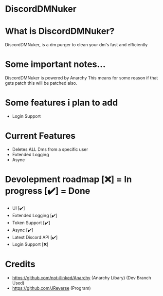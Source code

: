 # DiscordDMNuker

# What is DiscordDMNuker?
DiscordDMNuker, is a dm purger to clean your dm's fast and efficiently

# Some important notes...
DiscordDMNuker is powered by Anarchy This means for some reason if that gets patch this will be patched also.

# Some features i plan to add
- Login Support

# Current Features
- Deletes ALL Dms from a specific user
- Extended Logging
- Async

# Devolepment roadmap [❌] = In progress [✔️] = Done
- UI [✔️]
- Extended Logging [✔️]
- Token Support [✔️]
- Async [✔️]
- Latest Discord API [✔️]
- Login Support [❌]

# Credits
- https://github.com/not-ilinked/Anarchy (Anarchy Libary) (Dev Branch Used)
- https://github.com/JReverse (Program)
